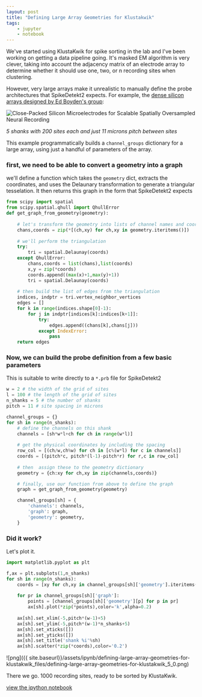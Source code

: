 ```yaml
---
layout: post
title: "Defining Large Array Geometries for Klustakwik"
tags:
    - jupyter
    - notebook
---
```

We've started using KlustaKwik for spike sorting in the lab and I've been working on getting a data pipeline going. It's masked EM algorithm is very clever, taking into account the adjacency matrix of an electrode array to determine whether it should use one, two, or n recording sites when clustering.

However, very large arrays make it unrealistic to manually define the probe architectures that SpikeDetekt2 expects. For example, the [dense silicon arrays designed by Ed Boyden's group](http://syntheticneurobiology.org/publications/publicationdetail/234/25):

![Close-Packed Silicon Microelectrodes for Scalable Spatially Oversampled Neural Recording](http://syntheticneurobiology.org/uploads/15.02.scholvin.jpg "Close-Packed Silicon Microelectrodes for Scalable Spatially Oversampled Neural Recording")

*5 shanks with 200 sites each and just 11 microns pitch between sites*

This example programmatically builds a `channel_groups` dictionary for a large array, using just a handful of parameters of the array. 

### first, we need to be able to convert a geometry into a graph

we'll define a function which takes the `geometry` dict, extracts the coordinates, and uses the Delaunary transformation to generate a triangular tesselation. It then returns this graph in the form that SpikeDetekt2 expects


```python
from scipy import spatial
from scipy.spatial.qhull import QhullError
def get_graph_from_geometry(geometry):
    
    # let's transform the geometry into lists of channel names and coordinates
    chans,coords = zip(*[(ch,xy) for ch,xy in geometry.iteritems()])
    
    # we'll perform the triangulation
    try:
        tri = spatial.Delaunay(coords)
    except QhullError:
        chans,coords = list(chans),list(coords)
        x,y = zip(*coords)
        coords.append((max(x)+1,max(y)+1))
        tri = spatial.Delaunay(coords)
    
    # then build the list of edges from the triangulation
    indices, indptr = tri.vertex_neighbor_vertices
    edges = []
    for k in range(indices.shape[0]-1):
        for j in indptr[indices[k]:indices[k+1]]:
            try:
                edges.append((chans[k],chans[j]))
            except IndexError:
                pass
    return edges
```

### Now, we can build the probe definition from a few basic parameters
This is suitable to write directly to a `*.prb` file for SpikeDetekt2


```python
w = 2 # the width of the grid of sites
l = 100 # the length of the grid of sites
n_shanks = 5 # the number of shanks
pitch = 11 # site spacing in microns

channel_groups = {}
for sh in range(n_shanks):
    # define the channels on this shank
    channels = [sh*w*l+ch for ch in range(w*l)]
    
    # get the physical coordinates by including the spacing
    row_col = [(ch/w,ch%w) for ch in [c%(w*l) for c in channels]]
    coords = [(pitch*c, pitch*(l-1)-pitch*r) for r,c in row_col]
    
    # then  assign these to the geometry dictionary
    geometry = {ch:xy for ch,xy in zip(channels,coords)}

    # finally, use our function from above to define the graph
    graph = get_graph_from_geometry(geometry)

    channel_groups[sh] = {
        'channels': channels,
        'graph': graph,
        'geometry': geometry,
    }
```

### Did it work?
Let's plot it.


```python
import matplotlib.pyplot as plt

f,ax = plt.subplots(1,n_shanks)
for sh in range(n_shanks):
    coords = [xy for ch,xy in channel_groups[sh]['geometry'].iteritems()]
    
    for pr in channel_groups[sh]['graph']:
        points = [channel_groups[sh]['geometry'][p] for p in pr]
        ax[sh].plot(*zip(*points),color='k',alpha=0.2)
        
    ax[sh].set_xlim(-5,pitch*(w-1)+5)
    ax[sh].set_ylim(-5,pitch*(w-1)*n_shanks+5)
    ax[sh].set_xticks([])
    ax[sh].set_yticks([])
    ax[sh].set_title('shank %i'%sh)
    ax[sh].scatter(*zip(*coords),color='0.2')
```


![png]({{ site.baseurl}}/assets/ipynb/defining-large-array-geometries-for-klustakwik_files/defining-large-array-geometries-for-klustakwik_5_0.png)


There we go. 1000 recording sites, ready to be sorted by KlustaKwik.

[view the ipython notebook](http://nbviewer.ipython.org/gist/neuromusic/f5386570156590801087)

